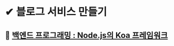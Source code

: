 # ✔ 블로그 서비스 만들기
## 📌 [백엔드 프로그래밍 : Node.js의 Koa 프레임워크](https://github.com/saseungmin/react-tutorial/tree/master/blog/blog-backend)